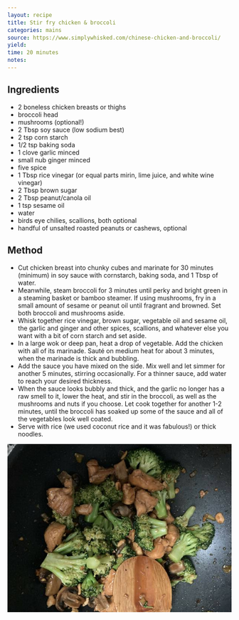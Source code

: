 ```yaml
---
layout: recipe
title: Stir fry chicken & broccoli
categories: mains
source: https://www.simplywhisked.com/chinese-chicken-and-broccoli/
yield:
time: 20 minutes
notes:
---
```


## Ingredients
- 2 boneless chicken breasts or thighs
- broccoli head
- mushrooms (optional!)
- 2 Tbsp soy sauce (low sodium best)
- 2 tsp corn starch
- 1/2 tsp baking soda
- 1 clove garlic minced
- small nub ginger minced
- five spice
- 1 Tbsp rice vinegar (or equal parts mirin, lime juice, and white wine vinegar)
- 2 Tbsp brown sugar
- 2 Tbsp peanut/canola oil
- 1 tsp sesame oil
- water
- birds eye chilies, scallions, both optional
- handful of unsalted roasted peanuts or cashews, optional

## Method
- Cut chicken breast into chunky cubes and marinate for 30 minutes (minimum) in soy sauce with cornstarch, baking soda, and 1 Tbsp of water.
- Meanwhile, steam broccoli for 3 minutes until perky and bright green in a steaming basket or bamboo steamer. If using mushrooms, fry in a small amount of sesame or peanut oil until fragrant and browned. Set both broccoli and mushrooms aside.
- Whisk together rice vinegar, brown sugar, vegetable oil and sesame oil, the garlic and ginger and other spices, scallions, and whatever else you want with a bit of corn starch and set aside.
- In a large wok or deep pan, heat a drop of vegetable. Add the chicken with all of its marinade. Sauté on medium heat for about 3 minutes, when the marinade is thick and bubbling.
- Add the sauce you have mixed on the side. Mix well and let simmer for another 5 minutes, stirring occasionally. For a thinner sauce, add water to reach your desired thickness.
- When the sauce looks bubbly and thick, and the garlic no longer has a raw smell to it, lower the heat, and stir in the broccoli, as well as the mushrooms and nuts if you choose. Let cook together for another 1-2 minutes, until the broccoli has soaked up some of the sauce and all of the vegetables look well coated.
- Serve with rice (we used coconut rice and it was fabulous!) or thick noodles.

![recipe-photo](/images/stir-fry-chicken-broc.jpg)
